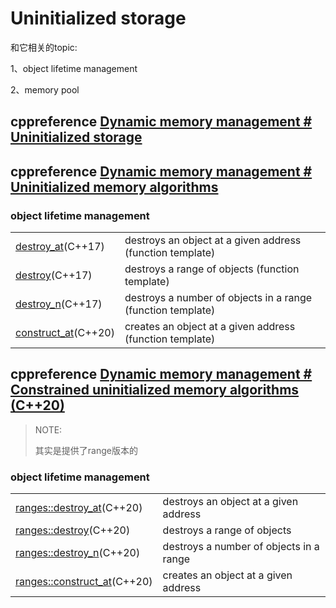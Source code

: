 # Uninitialized storage

和它相关的topic:

1、object lifetime management

2、memory pool

## cppreference [Dynamic memory management # Uninitialized storage](https://en.cppreference.com/w/cpp/memory)



## cppreference [Dynamic memory management # Uninitialized memory algorithms](https://en.cppreference.com/w/cpp/memory#Uninitialized_memory_algorithms)



### object lifetime management

|                                                              |                                                             |
| ------------------------------------------------------------ | ----------------------------------------------------------- |
| [destroy_at](https://en.cppreference.com/w/cpp/memory/destroy_at)(C++17) | destroys an object at a given address (function template)   |
| [destroy](https://en.cppreference.com/w/cpp/memory/destroy)(C++17) | destroys a range of objects (function template)             |
| [destroy_n](https://en.cppreference.com/w/cpp/memory/destroy_n)(C++17) | destroys a number of objects in a range (function template) |
| [construct_at](https://en.cppreference.com/w/cpp/memory/construct_at)(C++20) | creates an object at a given address (function template)    |

## cppreference [Dynamic memory management # Constrained uninitialized memory algorithms (C++20)](https://en.cppreference.com/w/cpp/memory#Constrained_uninitialized_memory_algorithms_(C++20))

> NOTE: 
>
> 其实是提供了range版本的

### object lifetime management

|                                                              |                                         |
| ------------------------------------------------------------ | --------------------------------------- |
| [ranges::destroy_at](https://en.cppreference.com/w/cpp/memory/ranges/destroy_at)(C++20) | destroys an object at a given address   |
| [ranges::destroy](https://en.cppreference.com/w/cpp/memory/ranges/destroy)(C++20) | destroys a range of objects             |
| [ranges::destroy_n](https://en.cppreference.com/w/cpp/memory/ranges/destroy_n)(C++20) | destroys a number of objects in a range |
| [ranges::construct_at](https://en.cppreference.com/w/cpp/memory/ranges/construct_at)(C++20) | creates an object at a given address    |

